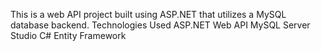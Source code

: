 This is a web API project built using ASP.NET that utilizes a MySQL database backend. 
Technologies Used
  ASP.NET Web API
  MySQL Server Studio
  C#
  Entity Framework 
